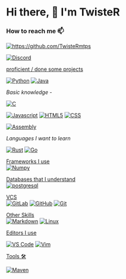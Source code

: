 # Hi there, 👋 I'm TwisteR

### How to reach me 📫 

[<img alt="https://github.com/TwisteRmtps" src="https://img.shields.io/badge/GitHub/TwisteRmtps-%2312100E?style=flat-square&logo=Github&logoColor=white"/>](https://github.com/TwisteRmtps)

[<img alt="Discord" src="https://img.shields.io/badge/__TwisteR-%2312100E?style=flat-square&logo=Discord"/>](https://www.youtube.com/watch?v=dQw4w9WgXcQ)


<ins>proficient / done some projects</ins><br>

[<img alt="Python" src="https://img.shields.io/badge/Python-2b5b84?style=flat-square&logo=python&logoColor=white"/>](https://www.python.org/)
[<img alt="Java" src="https://img.shields.io/badge/Java-f15f2d?style=flat-square"/>](https://www.java.com)

<i>Basic knowledge -</i>

[<img alt="C" src="https://img.shields.io/badge/C-blue"/>](https://www.open-std.org/jtc1/sc22/wg14/www/docs/n1570.pdf)

[<img alt="Javascript" src="https://img.shields.io/badge/JavaScript-F7DF1E?style=flat-square&logo=javascript&logoColor=black"/>](https://developer.mozilla.org/en-US/docs/Web/JavaScript)
[<img alt="HTML5" src="https://img.shields.io/badge/HTML5-E34F26?style=flat-square&logo=html5&logoColor=white"/>](https://developer.mozilla.org/en-US/docs/Web/Guide/HTML/HTML5)
[<img alt="CSS" src="https://img.shields.io/badge/CSS-264de4?&style=flat-square&logo=css3&logoColor=white"/>](https://developer.mozilla.org/en-US/docs/Web/CSS)

[<img alt="Assembly" src="https://img.shields.io/badge/assembly-264de4?&style=flat-square&logo=assembly&logoColor=white"/>](https://en.wikipedia.org/wiki/Assembly_language)

<i>Languages I want to learn</i>

[<img alt="Rust" src="https://img.shields.io/badge/Rust-000000?style=flat-square&logo=Rust&logoColor=white"/>](https://www.rust-lang.org/)
[<img alt="Go" src="https://img.shields.io/badge/Go-00acd7?style=flat-square&logo=go&logoColor=white"/>](https://go.dev/)

<ins>Frameworks I use</ins><br>
[<img alt="Numpy" src="https://img.shields.io/badge/numpy-%23013243.svg?style=flat-square&logo=numpy&logoColor=white"/>](https://numpy.org/)

<ins>Databases that I understand</ins><br>
[<img alt="postgresql" src="https://img.shields.io/badge/postgreSQL-purple?style=flat&logo=PostgreSQL"/>](https://www.postgresql.org/ftp/projects/gborg/mypostgresql/)


<ins>VCS</ins><br>
[<img alt="GitLab" src="https://img.shields.io/badge/GitLab-330F63?style=flat-square&logo=gitlab&logoColor=white"/>](https://gitlab.com/)
[<img alt="GitHub" src="https://img.shields.io/badge/GitHub-100000?style=flat-square&logo=github&logoColor=white"/>](https://github.com/)
[<img alt="Git" src="https://img.shields.io/badge/git-%23F05033.svg?style=flat-square&logo=git&logoColor=white"/>](https://git-scm.com/)

<ins>Other Skills</ins><br>
[<img alt="Markdown" src="https://img.shields.io/badge/Markdown-100000?style=flat-square&logo=markdown&logoColor=white"/>](https://www.markdownguide.org/basic-syntax/)
[<img alt="Linux" src="https://img.shields.io/badge/Linux-100000?style=flat-square&logo=Linux&logoColor=white"/>](https://www.linux.org/)


<ins>Editors I use</ins><br>

[<img alt="VS Code" src="https://img.shields.io/badge/-VS%20Code-007ACC?style=flat-square&logo=visual%20studio%20code&logoColor=white"/>](https://code.visualstudio.com/)
[<img alt="Vim" src="https://img.shields.io/badge/-Vim-greenc?style=flat&logo=vim&logoColor=white"/>](https://www.lunarvim.org/)

<ins>Tools 🛠️</ins><br>

[<img alt="Maven" src="https://img.shields.io/badge/-Maven-d22127?style=flat-square&logo=Apache%20Maven&logoColor=white"/>](https://maven.apache.org/)

